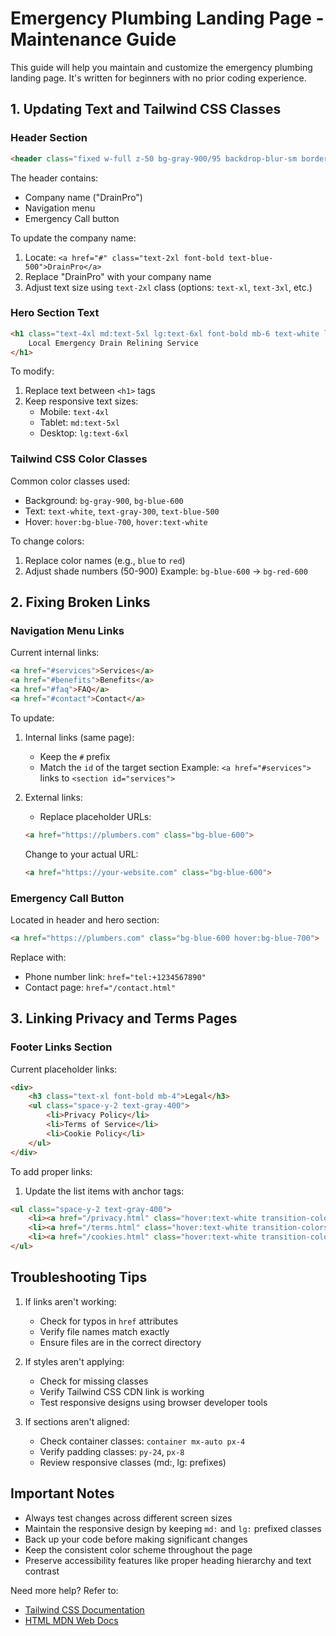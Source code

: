 # Emergency Plumbing Landing Page - Maintenance Guide

This guide will help you maintain and customize the emergency plumbing landing page. It's written for beginners with no prior coding experience.

## 1. Updating Text and Tailwind CSS Classes

### Header Section
```html
<header class="fixed w-full z-50 bg-gray-900/95 backdrop-blur-sm border-b border-gray-800">
```
The header contains:
- Company name ("DrainPro")
- Navigation menu
- Emergency Call button

To update the company name:
1. Locate: `<a href="#" class="text-2xl font-bold text-blue-500">DrainPro</a>`
2. Replace "DrainPro" with your company name
3. Adjust text size using `text-2xl` class (options: `text-xl`, `text-3xl`, etc.)

### Hero Section Text
```html
<h1 class="text-4xl md:text-5xl lg:text-6xl font-bold mb-6 text-white leading-tight">
    Local Emergency Drain Relining Service
</h1>
```
To modify:
1. Replace text between `<h1>` tags
2. Keep responsive text sizes:
   - Mobile: `text-4xl`
   - Tablet: `md:text-5xl`
   - Desktop: `lg:text-6xl`

### Tailwind CSS Color Classes
Common color classes used:
- Background: `bg-gray-900`, `bg-blue-600`
- Text: `text-white`, `text-gray-300`, `text-blue-500`
- Hover: `hover:bg-blue-700`, `hover:text-white`

To change colors:
1. Replace color names (e.g., `blue` to `red`)
2. Adjust shade numbers (50-900)
Example: `bg-blue-600` → `bg-red-600`

## 2. Fixing Broken Links

### Navigation Menu Links
Current internal links:
```html
<a href="#services">Services</a>
<a href="#benefits">Benefits</a>
<a href="#faq">FAQ</a>
<a href="#contact">Contact</a>
```

To update:
1. Internal links (same page):
   - Keep the `#` prefix
   - Match the `id` of the target section
   Example: `<a href="#services">` links to `<section id="services">`

2. External links:
   - Replace placeholder URLs:
   ```html
   <a href="https://plumbers.com" class="bg-blue-600">
   ```
   Change to your actual URL:
   ```html
   <a href="https://your-website.com" class="bg-blue-600">
   ```

### Emergency Call Button
Located in header and hero section:
```html
<a href="https://plumbers.com" class="bg-blue-600 hover:bg-blue-700">
```
Replace with:
- Phone number link: `href="tel:+1234567890"`
- Contact page: `href="/contact.html"`

## 3. Linking Privacy and Terms Pages

### Footer Links Section
Current placeholder links:
```html
<div>
    <h3 class="text-xl font-bold mb-4">Legal</h3>
    <ul class="space-y-2 text-gray-400">
        <li>Privacy Policy</li>
        <li>Terms of Service</li>
        <li>Cookie Policy</li>
    </ul>
</div>
```

To add proper links:
1. Update the list items with anchor tags:
```html
<ul class="space-y-2 text-gray-400">
    <li><a href="/privacy.html" class="hover:text-white transition-colors duration-300">Privacy Policy</a></li>
    <li><a href="/terms.html" class="hover:text-white transition-colors duration-300">Terms of Service</a></li>
    <li><a href="/cookies.html" class="hover:text-white transition-colors duration-300">Cookie Policy</a></li>
</ul>
```

## Troubleshooting Tips

1. If links aren't working:
   - Check for typos in `href` attributes
   - Verify file names match exactly
   - Ensure files are in the correct directory

2. If styles aren't applying:
   - Check for missing classes
   - Verify Tailwind CSS CDN link is working
   - Test responsive designs using browser developer tools

3. If sections aren't aligned:
   - Check container classes: `container mx-auto px-4`
   - Verify padding classes: `py-24`, `px-8`
   - Review responsive classes (md:, lg: prefixes)

## Important Notes

- Always test changes across different screen sizes
- Maintain the responsive design by keeping `md:` and `lg:` prefixed classes
- Back up your code before making significant changes
- Keep the consistent color scheme throughout the page
- Preserve accessibility features like proper heading hierarchy and text contrast

Need more help? Refer to:
- [Tailwind CSS Documentation](https://tailwindcss.com/docs)
- [HTML MDN Web Docs](https://developer.mozilla.org/en-US/docs/Web/HTML)